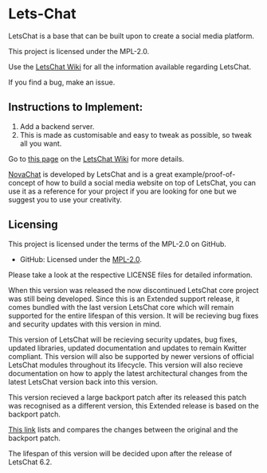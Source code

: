 # Lets-Chat
LetsChat is a base that can be built upon to create a social media platform.

This project is licensed under the MPL-2.0.

Use the <a href="https://github.com/Project-LetsChat/LetsChat/wiki/">LetsChat Wiki</a> for all the information available regarding LetsChat.

If you find a bug, make an issue.

## Instructions to Implement:

1. Add a backend server.
2. This is made as customisable and easy to tweak as possible, so tweak all you want.

Go to <a href="https://github.com/Project-LetsChat/LetsChat/wiki/Setting-up-a-LetsChat-instance/">this page</a> on the <a href="https://github.com/Project-LetsChat/LetsChat/wiki/">LetsChat Wiki</a> for more details.

<a href="https://project-letschat.github.io/NovaChat/index.html">NovaChat</a> is developed by LetsChat and is a great example/proof-of-concept of how to build a social media website on top of LetsChat, you can use it as a reference for your project if you are looking for one but we suggest you to use your creativity.

## Licensing

This project is licensed under the terms of the MPL-2.0 on GitHub.

- GitHub: Licensed under the [MPL-2.0](LICENSE).

Please take a look at the respective LICENSE files for detailed information.

When this version was released the now discontinued LetsChat core project was still being developed.
Since this is an Extended support release, it comes bundled with the last version LetsChat core which will remain supported for the entire lifespan of this version.
It will be recieving bug fixes and security updates with this version in mind.

This version of LetsChat will be recieving security updates, bug fixes, updated libraries, updated documentation and updates to remain Kwitter compliant.
This version will also be supported by newer versions of official LetsChat modules throughout its lifecycle.
This version will also recieve documentation on how to apply the latest architectural changes from the latest LetsChat version back into this version.

This version recieved a large backport patch after its released this patch was recognised as a different version, this Extended release is based on the backport patch.

<a href="https://github.com/Project-LetsChat/LetsChat/compare/6.0.x...6.0.2/">This link</a> lists and compares the changes between the original and the backport patch.

The lifespan of this version will be decided upon after the release of LetsChat 6.2.
